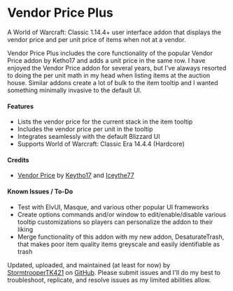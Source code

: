 # Vendor Price Plus
A World of Warcraft: Classic 1.14.4+ user interface addon that displays the vendor price and per unit price of items when not at a vendor.

Vendor Price Plus includes the core functionality of the popular Vendor Price addon by Ketho17 and adds a unit price in the same row. I have enjoyed the Vendor Price addon for several years, but I've alaways resorted to doing the per unit math in my head when listing items at the auction house. Similar addons create a lot of bulk to the item tooltip and I wanted something minimally invasive to the default UI.

<h4>Features</h4>

- Lists the vendor price for the current stack in the item tooltip
- Includes the vendor price per unit in the tooltip
- Integrates seamlessly with the default Blizzard UI
- Supports World of Warcraft: Classic Era 14.4.4 (Hardcore)

<h4>Credits</h4>

-  [Vendor Price](https://www.curseforge.com/wow/addons/vendor-price) by [Keytho17](https://legacy.curseforge.com/members/Ketho17/projects) and [Iceythe77](https://legacy.curseforge.com/members/icesythe77/projects)

<h4>Known Issues / To-Do</h4>

- Test with ElvUI, Masque, and various other popular UI frameworks
- Create options commands and/or window to edit/enable/disable various tooltip customizations so players can personalize the addon to their liking
- Merge functionality of this addon with my new addon, DesaturateTrash, that makes poor item quality items greyscale and easily identifiable as trash

Updated, uploaded, and maintained (at least for now) by [StormtrooperTK421](https://discordapp.com/users/237746068844969994) on [GitHub](https://github.com/DustinChecketts/VendorPricePlus). Please submit issues and I'll do my best to troubleshoot, replicate, and resolve issues as my limited abilities allow.

